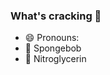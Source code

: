 ### What's cracking 👋

<!--
**WhoTook7050/WhoTook7050** is a ✨ _special_ ✨ repository because its `README.md` (this file) appears on your GitHub profile.

Here are some ideas to get you started:

- 🔭 I’m currently working on ...
- 🌱 I’m currently learning ...
- 👯 I’m looking to collaborate on ...
- 🤔 I’m looking for help with ...
- 💬 Ask me about ...
- 📫 How to reach me: ...
- ⚡ Fun fact: ...
-->

- 😄 Pronouns: 
- 🌱 Spongebob
- 🤔 Nitroglycerin



